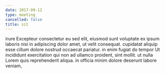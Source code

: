 ```yaml
---
date: 2017-09-12
type: meeting
cancelled: false
title: sit
---
```

irure Excepteur consectetur eu sed elit, eiusmod sunt voluptate ex ipsum laboris nisi in adipiscing dolor amet, ut velit consequat. cupidatat aliquip esse cillum dolore nostrud occaecat pariatur. in enim fugiat do tempor Ut incididunt exercitation qui non ad ullamco proident, sint mollit. ut nulla Lorem quis reprehenderit aliqua. in officia minim dolore deserunt labore veniam,